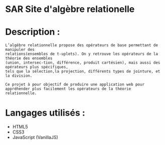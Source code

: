 # SAR Site d'algèbre relationelle



# Description :
	L’algèbre relationnelle propose des opérateurs de base permettant de manipuler des
	relations(ensembles de t-uplets). On y retrouve les opérateurs de la théorie des ensembles
	(union, intersec-tion, différence, produit cartésien), mais aussi des opérateurs plus spécifiques,
	tels que la sélection,la projection, différents types de jointure, et la division.
	
	Ce projet à pour objectif de produire une application web pour appréhender plus facilement les opérateurs de la théorie relationnelle.


# Langages utilisés : 

+ HTML5
+ CSS3
+ JavaScript (VanillaJS)



